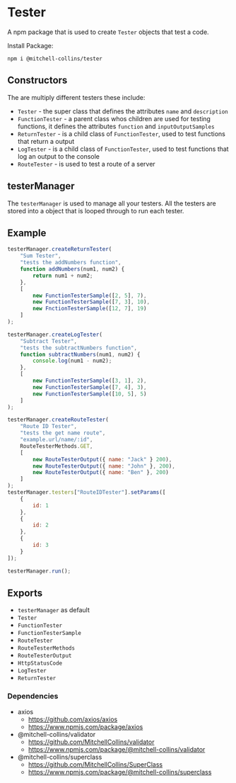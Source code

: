 # Tester
A npm package that is used to create `Tester` objects that test a code.

Install Package:
```CLI
npm i @mitchell-collins/tester 
```
## Constructors
The are multiply different testers these include:
- `Tester` - the super class that defines the attributes `name` and `description`
- `FunctionTester` - a parent class whos children are used for testing functions, it defines the attributes `function` and `inputOutputSamples`
- `ReturnTester` - is a child class of `FunctionTester`, used to test functions that return a output
- `LogTester` - is a child class of `FunctionTester`, used to test functions that log an output to the console
- `RouteTester` - is used to test a route of a server

## testerManager
The `testerManager` is used to manage all your testers. All the testers are stored into a object that is looped through to run each tester.

## Example
```JavaScript
testerManager.createReturnTester(
    "Sum Tester",
    "tests the addNumbers function",
    function addNumbers(num1, num2) {
        return num1 + num2;
    },
    [
        new FunctionTesterSample([2, 5], 7),
        new FunctionTesterSample([7, 3], 10),
        new FnctionTesterSample([12, 7], 19)
    ]
);

testerManager.createLogTester(
    "Subtract Tester",
    "tests the subtractNumbers function",
    function subtractNumbers(num1, num2) {
        console.log(num1 - num2);
    },
    [
        new FunctionTesterSample([3, 1], 2),
        new FunctionTesterSample([7, 4], 3),
        new FunctionTesterSample([10, 5], 5)
    ]
);

testerManager.createRouteTester(
    "Route ID Tester",
    "tests the get name route",
    "example.url/name/:id",
    RouteTesterMethods.GET,
    [
        new RouteTesterOutput({ name: "Jack" } 200),
        new RouteTesterOutput({ name: "John" }, 200),
        new RouteTesterOutput({ name: "Ben" }, 200)
    ]
);
testerManager.testers["RouteIDTester"].setParams([
    {
        id: 1
    },
    {
        id: 2
    },
    {
        id: 3
    }
]);

testerManager.run();
```

## Exports
- `testerManager` as default
- `Tester`
- `FunctionTester`
- `FunctionTesterSample`
- `RouteTester`
- `RouteTesterMethods`
- `RouteTesterOutput`
- `HttpStatusCode`
- `LogTester`
- `ReturnTester`

### Dependencies
- axios
    - https://github.com/axios/axios
    - https://www.npmjs.com/package/axios
- @mitchell-collins/validator
    - https://github.com/MitchellCollins/validator
    - https://www.npmjs.com/package/@mitchell-collins/validator
- @mitchell-collins/superclass
    - https://github.com/MitchellCollins/SuperClass
    - https://www.npmjs.com/package/@mitchell-collins/superclass